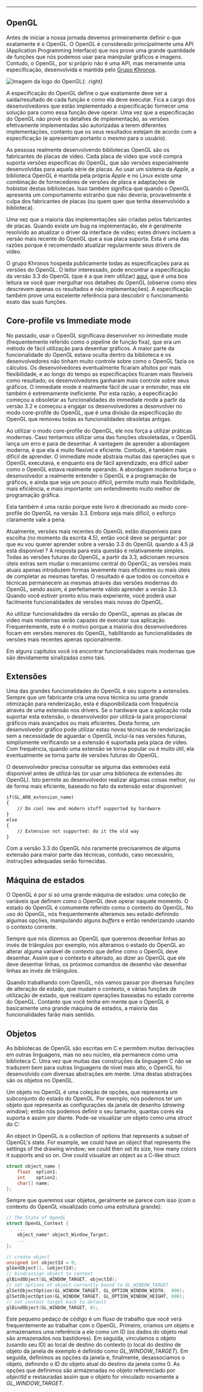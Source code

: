 ___

OpenGL
---

Antes de iniciar a nossa jornada devemos primeiramente definir o que exatamente é o OpenGL. O OpenGL é considerado principalmente uma API (<def>Application Programming Interface</def>) que nos prove uma grande quantidade de funções que nós podemos usar para manipular gráficos e imagens. Contudo, o OpenGL, por si próprio não é uma API, mas meramente uma especificação, desenvolvida e mantida pelo [Grupo Khronos](http://www.khronos.org/).

![Imagem da logo do OpenGL](/assets/images/opengl.jpg){: .right}

A especificação do OpenGL define o que exatamente deve ser a saída/resultado de cada função e como ela deve executar. Fica a cargo dos desenvolvedores que estão implementado a especificação fornecer uma solução para como essa função deve operar. Uma vez que a especificação do OpenGL não provê os detalhes de implementação, as versões efetivamente implementadas são autorizadas a terem diferentes implementações, contanto que os seus resultados estejam de acordo com a especificação (e apresentam portanto o mesmo para o usuário).

As pessoas realmente desenvolvendo bibliotecas OpenGL são os fabricantes de placas de vídeo. Cada placa de vídeo que você compra suporta versões específicas do OpenGL, que são versões especialmente desenvolvidas para aquela série de placas. Ao usar um sistema da _Apple_, a biblioteca OpenGL é mantida pela própria _Apple_ e no Linux existe uma combinação de fornecedores de versões de placa e adaptações de _hobistas_ destas bibliotecas. Isso também significa que quando o OpenGL apresenta um comportamento estranho que não deveria, provavelmente é culpa dos fabricantes de placas (ou quem quer que tenha desenvolvido a biblioteca).

<note>
Uma vez que a maioria das implementações são criadas pelos fabricantes de placas. Quando existe um bug na implementação, ele é geralmente resolvido ao atualizar o driver da interface de vídeo; estes drivers incluem a versão mais recente do OpenGL que a sua placa suporta. Esta é uma das razões porque é recomendado atualizar regularmente seus drivers de vídeo.
</note>

O grupo Khronos hospeda publicamente todas as especificações para as versões do OpenGL. O leitor interessado, pode encontrar a especificação da versão 3.3 do OpenGL (que é a que irem utilizar) [aqui](https://www.opengl.org/registry/doc/glspec33.core.20100311.withchanges.pdf), que é uma boa leitura se você quer mergulhar nos detalhes do OpenGL (observe como eles descrevem apenas os resultados e não implementações). A especificação também prove uma excelente referência para descobrir o funcionamento exato das suas funções.

## Core-profile vs Immediate mode

No passado, usar o OpenGL significava desenvolver no <def>immediate mode</def> (frequentemente referido como o <def>pipeline de função fixa</def>), que era um método de fácil utilização para desenhar gráficos. A maior parte da funcionalidade do OpenGL estava oculta dentro da biblioteca e os desenvolvedores não tinham muito controle sobre como o OpenGL fazia os cálculos. Os desenvolvedores eventualmente ficaram afoitos por mais flexibilidade, e ao longo do tempo as especificações ficaram mais flexíveis como resultado; os desenvolvedores ganharam mais controle sobre seus gráficos. O immediate mode é realmente fácil de usar e entender, mas ele também é extremamente ineficiente. Por esta razão, a especificação começou a obsoletar as funcionalidades do immediate mode a partir da versão 3.2 e começou a engajar os desenvolvedores a desenvolver no modo <def>core-profile</def> do OpenGL, que é uma divisão da especificação do OpenGL que removeu todas as funcionalidades obsoletas antigas.

Ao utilizar o modo core-profile do OpenGL, ele nos força a utilizar práticas modernas. Caso tentarmos utilizar uma das funções obsoletadas, o OpenGL lança um erro e para de desenhar. A vantagem de aprender a abordagem moderna, é que ela é muito flexível e eficiente. Contudo, é também mais difícil de aprender. O immediate mode abstraia muitas das operações que o OpenGL executava, e enquanto era de fácil aprendizado, era difícil saber como o OpenGL estava realmente operando. A abordagem moderna força o desenvolvedor a realmente entender o OpenGL e a programação de gráficos, e ainda que seja um pouco difícil, permite muito mais flexibilidade, mais eficiência, e mais importante: um entendimento muito melhor de programação gráfica.

Esta também é uma razão porque este livro é direcionado ao modo core-profile do OpenGL na versão 3.3. Embora seja mais difícil, o esforço claramente vale a pena.

Atualmente, versões mais recentes do OpenGL estão disponíveis para escolha (no momento da escrita 4.5), então você deve se perguntar: por que eu vou querer aprender sobre a versão 3.3 do OpenGL quando a 4.5 já está disponível ? A resposta para esta questão é relativamente simples. Todas as versões futuras do OpenGL, a partir da 3.3, adicionam recursos úteis extras sem mudar o mecanismo central do OpenGL; as versões mais atuais apenas introduzem formas levemente mais eficientes ou mais úteis de completar as mesmas tarefas. O resultado é que todos os conceitos e técnicas permanecem as mesmas através das versões modernas do OpenGL, sendo assim, é perfeitamente válido aprender a versão 3.3. Quando você estiver pronto e/ou mais experiente, você poderá usar facilmente funcionalidades de versões mais novas do OpenGL.

<warning>
Ao utilizar funcionalidades da versão do OpenGL, apenas as placas de video mais modernas serão capazes de executar sua aplicação. Frequentemente, este é o motivo porque a maioria dos desenvolvedores focam em versões menores do OpenGL, habilitando as funcionalidades de versões mais recentes apenas opcionalmente.
</warning>

Em alguns capítulos você irá encontrar funcionalidades mais modernas que são devidamente sinalizadas como tais.

## Extensões

Uma das grandes funcionalidades do OpenGL é seu suporte a extensões. Sempre que um fabricante cria uma nova técnica ou uma grande otimização para renderização, esta é disponibilizada com frequência através de uma <def>extensão</def> nos drivers. Se o hardware que a aplicação roda suportar esta extensão, o desenvolvedor por utilizá-la para proporcional gráficos mais avançados ou mais eficientes. Desta forma, um desenvolvedor gráfico pode utilizar estas novas técnicas de renderização sem a necessidade de aguardar o OpenGL incluí-la nas versões futuras, simplismente verificando se a extensão é suportada pela placa de video. Com frequência, quando uma extensão se torna popular ou é muito útil, ela eventualmente se torna parte de versões futuras do OpenGL.

O desenvolvedor precisa consultar se alguma das extensões está disponível antes de utilizá-las (or usar uma biblioteca de extensões do OpenGL). Isto permite ao desenvolvedor realizar algumas coisas melhor, ou de forma mais eficiente, baseado no fato da extensão estar disponível:

```markdown
if(GL_ARB_extension_name)
{
    // Do cool new and modern stuff supported by hardware
}
else
{
    // Extension not supported: do it the old way
}
```
Com a versão 3.3 do OpenGL nós raramente precisaremos de alguma extensão para maior parte das técnicas, contudo, caso necessário, instruções adequadas serão fornecidas.

## Máquina de estados

O OpenGL é por si só uma grande máquina de estados: uma coleção de variáveis que definem como o OpenGL deve operar naquele momento. O estado do OpenGL é comumente referido como o <def>contexto</def> do OpenGL. No uso do OpenGL, nós frequentemente alteramos seu estado definindo algumas opções, manipulando alguns _buffers_ e então renderizando usando o contexto corrente.

Sempre que nós dizemos ao OpenGL que queremos desenhar linhas ao invés de triângulos por exemplo, nós alteramos o estado do OpenGL ao alterar alguma variável de contexto que define como o OpenGL deve desenhar. Assim que o contexto é alterado, ao dizer ao OpenGL que ele deve desenhar linhas, os próximos comandos de desenho vão desenhar linhas ao invés de triângulos.

Quando trabalhando com OpenGL, nós vamos passar por diversas funções de <def>alteração de estado</def>, que mudam o contexto, e várias funções de <def>utilização de estado</def>, que realizam operações baseadas no estado corrente do OpenGL. Contanto que você tenha em mente que o OpenGL é basicamente uma grande máquina de estados, a maioria das funcionalidades farão mais sentido.

## Objetos

As bibliotecas de OpenGL são escritas em C e permitem muitas derivações em outras linguagens, mas no seu núcleo, ela permanece como uma biblioteca C. Uma vez que muitas das construções da linguagem C não se traduzem bem para outras linguagens de nível mais alto, o OpenGL foi desenvolvido com diversas abstrações em mente. Uma destas abstrações são os <def>objetos</def> no OpenGL.

Um <def>objeto</def> no OpenGL é uma coleção de opções, que representa um subconjunto do estado do OpenGL. Por exemplo, nós podemos ter um objeto que representa as configurações da janela de desenho (_drawing window_); então nós podemos definir o seu tamanho, quantas cores ela suporta e assim por diante. Pode-se visualizar um objeto como uma _struct_ do C:

An object in OpenGL is a collection of options that represents a subset of OpenGL's state. For example, we could have an object that represents the settings of the drawing window; we could then set its size, how many colors it supports and so on. One could visualize an object as a C-like struct:

```cpp
struct object_name {
    float  option1;
    int    option2;
    char[] name;
};
```

Sempre que queremos usar objetos, geralmente se parece com isso (com o contexto do OpenGL visualizado como uma estrutura grande):

```cpp
// The State of OpenGL
struct OpenGL_Context {
  	...
  	object_name* object_Window_Target;
  	...  	
};
```

```cpp
// create object
unsigned int objectId = 0;
glGenObject(1, &objectId);
// bind/assign object to context
glBindObject(GL_WINDOW_TARGET, objectId);
// set options of object currently bound to GL_WINDOW_TARGET
glSetObjectOption(GL_WINDOW_TARGET, GL_OPTION_WINDOW_WIDTH,  800);
glSetObjectOption(GL_WINDOW_TARGET, GL_OPTION_WINDOW_HEIGHT, 600);
// set context target back to default
glBindObject(GL_WINDOW_TARGET, 0);
```

Este pequeno pedaço de código é um fluxo de trabalho que você verá frequentemente ao trabalhar com o OpenGL. Primeiro, criamos um objeto e armazenamos uma referência a ele como um ID (os dados do objeto real são armazenados nos bastidores). Em seguida, vinculamos o objeto (usando seu ID) ao local de destino do contexto (o local do destino de objeto da janela de exemplo é definido como <var>GL_WINDOW_TARGET</var>). Em seguida, definimos as opções da janela e, finalmente, desassociamos o objeto, definindo o ID do objeto atual do destino da janela como 0. As opções que definimos são armazenadas no objeto referenciado por <var>objectId</var> e restauradas assim que o objeto for vinculado novamente a <var>GL_WINDOW_TARGET</var>.
